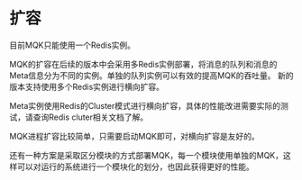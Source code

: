 扩容
=====

目前MQK只能使用一个Redis实例。

MQK的扩容在后续的版本中会采用多Redis实例部署，将消息的队列和消息的Meta信息分为不同的实例。单独的队列实例可以有效的提高MQK的吞吐量。
新的版本支持使用多个Redis实例进行横向扩容。

Meta实例使用Redis的Cluster模式进行横向扩容，具体的性能改进需要实际的测试，请查询Redis cluter相关文档了解。

MQK进程扩容比较简单，只需要启动MQK即可，对横向扩容是友好的。

还有一种方案是采取区分模块的方式部署MQK，每一个模块使用单独的MQK，这样可以对运行的系统进行一个模块化的划分，也因此获得更好的性能。